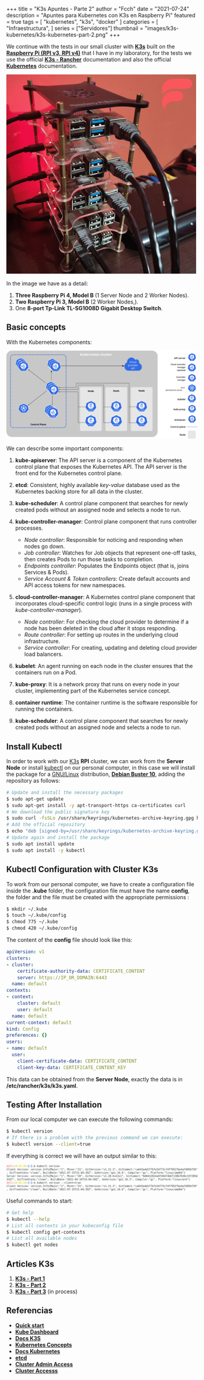+++
title = "K3s Apuntes - Parte 2"
author = "Fcch"
date = "2021-07-24"
description = "Apuntes para Kubernetes con K3s en Raspberry Pi"
featured = true
tags = [
    "kubernetes",
    "k3s",
    "docker"
]
categories = [
    "Infraestructura",
]
series = ["Servidores"]
thumbnail = "images/k3s-kubernetes/k3s-kubernetes-part-2.png"
+++

We continue with the tests in our small cluster with [**K3s**](https://k3s.io/) built on the [**Raspberry Pi (RPI v3, RPI v4)**](https://www.raspberrypi.org/) that I have in my laboratory, for the tests we use the official [**K3s - Rancher**](https://rancher.com/docs/k3s/latest/en/) documentation and also the official [**Kubernetes**](https://kubernetes.io/docs/tutorials/kubernetes-basics/) documentation.

<!--more-->

![](/images/k3s-kubernetes/k3s-rpi-v3-v4.jpg)

In the image we have as a detail:

1. **Three Raspberry Pi 4, Model B** (1 Server Node and 2 Worker Nodes).
2. **Two Raspberry Pi 3, Model B** (2 Worker Nodes,).
3. One **8-port Tp-Link TL-SG1008D Gigabit Desktop Switch**.

## Basic concepts

With the Kubernetes components:

![](/images/k3s-kubernetes/components-of-kubernetes.png)

We can describe some important components:

1. **kube-apiserver**: The API server is a component of the Kubernetes control plane that exposes the Kubernetes API. The API server is the front end for the Kubernetes control plane.
2. **etcd**: Consistent, highly available *key-value* database used as the Kubernetes backing store for all data in the cluster.
3. **kube-scheduler**: A control plane component that searches for newly created pods without an assigned node and selects a node to run.
4. **kube-controller-manager**: Control plane component that runs controller processes.

    - *Node controller*: Responsible for noticing and responding when nodes go down.
    - *Job controller*: Watches for Job objects that represent one-off tasks, then creates Pods to run those tasks to completion.
    - *Endpoints controller*: Populates the Endpoints object (that is, joins Services & Pods).
    - *Service Account & Token controllers*: Create default accounts and API access tokens for new namespaces.

5. **cloud-controller-manager**: A Kubernetes control plane component that incorporates cloud-specific control logic (runs in a single process with *kube-controller-manager*).

    - *Node controller*: For checking the cloud provider to determine if a node has been deleted in the cloud after it stops responding.
    - *Route controller*: For setting up routes in the underlying cloud infrastructure.
    - *Service controller*: For creating, updating and deleting cloud provider load balancers.

6. **kubelet**: An agent running on each node in the cluster ensures that the containers run on a Pod.
7. **kube-proxy**: It is a network proxy that runs on every node in your cluster, implementing part of the Kubernetes service concept.
8. **container runtime**: The container runtime is the software responsible for running the containers.
9. **kube-scheduler**: A control plane component that searches for newly created pods without an assigned node and selects a node to run.

## Install Kubectl

In order to work with our [K3s](https://k3s.io/) **RPI** cluster, we can work from the **Server Node** or install [kubectl](https://kubernetes.io/docs/tasks/tools/install-kubectl-linux/) on our personal computer, in this case we will install the package for a [GNU/Linux](https://www.gnu.org/home.en.html) distribution, [**Debian Buster 10**](https://debian.org), adding the repository as follows:

```bash
# Update and install the necessary packages
$ sudo apt-get update
$ sudo apt-get install -y apt-transport-https ca-certificates curl
# We download the public signature key
$ sudo curl -fsSLo /usr/share/keyrings/kubernetes-archive-keyring.gpg https://packages.cloud.google.com/apt/doc/apt-key.gpg
# Add the official repository
$ echo "deb [signed-by=/usr/share/keyrings/kubernetes-archive-keyring.gpg] https://apt.kubernetes.io/ kubernetes-xenial main" | sudo tee /etc/apt/sources.list.d/kubernetes.list
# Update again and install the package
$ sudo apt install update
$ sudo apt install -y kubectl
```

## Kubectl Configuration with Cluster K3s

To work from our personal computer, we have to create a configuration file inside the **.kube** folder, the configuration file must have the name **config**, the folder and the file must be created with the appropriate permissions :

```bash
$ mkdir ~/.kube
$ touch ~/.kube/config
$ chmod 775 ~/.kube
$ chmod 420 ~/.kube/config
```

The content of the **config** file should look like this:

```yaml
apiVersion: v1
clusters:
- cluster:
    certificate-authority-data: CERTIFICATE_CONTENT
    server: https://IP_OR_DOMAIN:6443
  name: default
contexts:
- context:
    cluster: default
    user: default
  name: default
current-context: default
kind: Config
preferences: {}
users:
- name: default
  user:
    client-certificate-data: CERTIFICATE_CONTENT
    client-key-data: CERTIFICATE_CONTENT_KEY
```

This data can be obtained from the **Server Node**, exactly the data is in **/etc/rancher/k3s/k3s.yaml**.

## Testing After Installation

From our local computer we can execute the following commands:

```bash
$ kubectl version
# If there is a problem with the previous command we can execute:
$ kubectl version --client=true
```

If everything is correct we will have an output similar to this:

![](/images/k3s-kubernetes/kubectl-version-tests-v2.png)

Useful commands to start:

```bash
# Get help
$ kubectl --help
# List all contexts in your kubeconfig file
$ kubectl config get-contexts
# List all available nodes
$ kubectl get nodes
```

## Articles K3s

1. [**K3s - Part 1**](https://blog.fcch.xyz/en/post/infrastructure/k3s-notes-first/)
2. [**K3s - Part 2**](https://blog.fcch.xyz/en/post/infrastructure/k3s-notes-second/)
3. [**K3s - Part 3**](https://blog.fcch.xyz/en/post/infrastructure/k3s-notes-third/) (in process)

## Referencias

- [**Quick start**](https://rancher.com/docs/k3s/latest/en/quick-start/)
- [**Kube Dashboard**](https://rancher.com/docs/k3s/latest/en/installation/kube-dashboard/)
- [**Docs K3S**](https://rancher.com/docs/)
- [**Kubernetes Concepts**](https://kubernetes.io/docs/concepts/_print/)
- [**Docs Kubernetes**](https://kubernetes.io/docs/tutorials/kubernetes-basics/)
- [**etcd**](https://etcd.io/)
- [**Cluster Admin Access**](https://rancher.com/docs/rancher/v2.x/en/cluster-admin/cluster-access/kubectl/)
- [**Cluster Accesss**](https://rancher.com/docs/k3s/latest/en/cluster-access/)